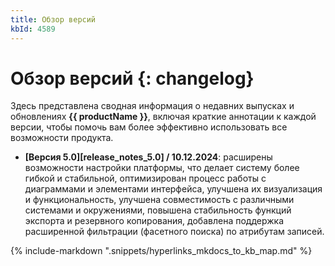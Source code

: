 ```yaml
---
title: Обзор версий
kbId: 4589
---
```


# Обзор версий {: changelog}

Здесь представлена сводная информация о недавних выпусках и обновлениях **{{ productName }}**, включая краткие аннотации к каждой версии, чтобы помочь вам более эффективно использовать все возможности продукта.

- **[Версия 5.0][release_notes_5.0] / 10.12.2024**: расширены возможности настройки платформы, что делает систему более гибкой и стабильной, оптимизирован процесс работы с диаграммами и элементами интерфейса, улучшена их визуализация и функциональность, улучшена совместимость с различными системами и окружениями, повышена стабильность функций экспорта и резервного копирования, добавлена поддержка расширенной фильтрации (фасетного поиска) по атрибутам записей.

{% include-markdown ".snippets/hyperlinks_mkdocs_to_kb_map.md" %}
